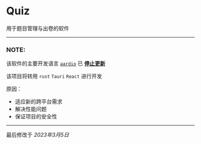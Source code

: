 # Quiz

用于题目管理与出卷的软件

---

### NOTE:

该软件的主要开发语言 [`aardio`](https://aardio.com/) 已 [**停止更新**](https://mp.weixin.qq.com/s/V1Nz7HGv4ZDsWDAesBaPRw)

该项目将转用 `rust` `Tauri` `React` 进行开发

原因：
- 适应新的跨平台需求
- 解决性能问题
- 保证项目的安全性

---

最后修改于 *2023年3月5日*
